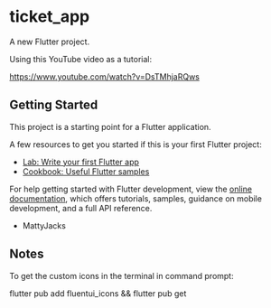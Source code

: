 # ticket_app

A new Flutter project.

Using this YouTube video as a tutorial:

https://www.youtube.com/watch?v=DsTMhjaRQws


## Getting Started

This project is a starting point for a Flutter application.

A few resources to get you started if this is your first Flutter project:

- [Lab: Write your first Flutter app](https://docs.flutter.dev/get-started/codelab)
- [Cookbook: Useful Flutter samples](https://docs.flutter.dev/cookbook)

For help getting started with Flutter development, view the
[online documentation](https://docs.flutter.dev/), which offers tutorials,
samples, guidance on mobile development, and a full API reference.

- MattyJacks


## Notes

To get the custom icons in the terminal in command prompt:

flutter pub add fluentui_icons && flutter pub get
